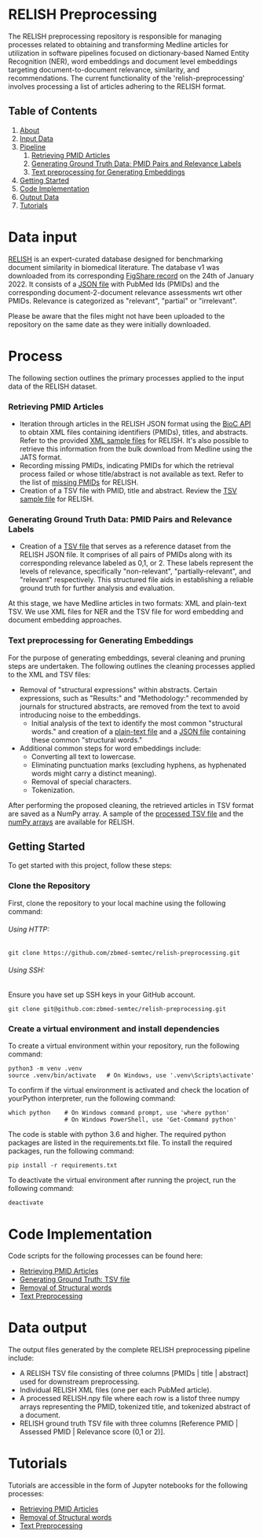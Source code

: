# RELISH Preprocessing
The RELISH preprocessing repository is responsible for managing processes related to obtaining and transforming Medline articles for utilization in software pipelines focused on dictionary-based Named Entity Recognition (NER), word embeddings and  document level embeddings targeting document-to-document relevance, similarity, and recommendations. The current functionality of the 'relish-preprocessing' involves processing a list of articles adhering to the RELISH format.

## Table of Contents

1. [About](#about)
2. [Input Data](#input-data)
3. [Pipeline](#pipeline)
    1. [Retrieving PMID Articles](#retrieving-pmid-articles)
    2. [Generating Ground Truth Data: PMID Pairs and Relevance Labels](#generating-ground-truth-data-pmid-pairs-and-relevance-labels)
    3. [Text preprocessing for Generating Embeddings](#text-preprocessing-for-generating-embeddings)
4. [Getting Started](#getting-started)
5. [Code Implementation](#code-implementation)
6. [Output Data](#output-data)
7. [Tutorials](#tutorials)

# Data input
[RELISH](https://academic.oup.com/database/article/doi/10.1093/database/baz138/5871485?login=false) is an expert-curated database designed for benchmarking document similarity in biomedical literature. The database v1 was downloaded from its corresponding [FigShare record](https://figshare.com/projects/RELISH-DB/60095) on the 24th of January 2022. It consists of a [JSON file](https://github.com/zbmed-semtec/relish-preprocessing/blob/main/data/input/RELISH_v1.json) with PubMed Ids (PMIDs) and the corresponding document-2-document relevance assessments wrt other PMIDs. Relevance is categorized as "relevant", "partial" or "irrelevant".

Please be aware that the files might not have been uploaded to the repository on the same date as they were initially downloaded.


# Process
The following section outlines the primary processes applied to the input data of the RELISH dataset.

### Retrieving PMID Articles
+ Iteration through articles in the RELISH JSON format using the [BioC API](https://www.ncbi.nlm.nih.gov/research/bionlp/APIs/BioC-PubMed/) to obtain XML files containing identifiers (PMIDs), titles, and abstracts. Refer to the provided [XML sample files](https://github.com/zbmed-semtec/relish-preprocessing/blob/main/data/output/sample-files/xml) for RELISH. It's also possible to retrieve this information from the bulk download from Medline using the JATS format.
+ Recording missing PMIDs, indicating PMIDs for which the retrieval process failed or whose title/abstract is not available as text. Refer to the list of [missing PMIDs]() for RELISH.
+ Creation of a TSV file with PMID, title and abstract. Review the [TSV sample file](https://github.com/zbmed-semtec/relish-preprocessing/blob/main/data/output/sample-files/tsv/documents_20220822.tsv) for RELISH.


### Generating Ground Truth Data: PMID Pairs and Relevance Labels
+ Creation of a [TSV file](https://github.com/zbmed-semtec/relish-preprocessing/blob/main/data/output/relish-ground-truth/RELISH.tsv) that serves as a reference dataset from the RELISH JSON file. It comprises of all pairs of PMIDs along with its corresponding relevance labeled as 0,1, or 2. These labels represent the levels of relevance, specifically "non-relevant", "partially-relevant", and "relevant" respectively. This structured file aids in establishing a reliable ground truth for further analysis and evaluation.

At this stage, we have Medline articles in two formats: XML and plain-text TSV. We use XML files for NER and the TSV file for word embedding and document embedding approaches.

### Text preprocessing for Generating Embeddings
For the purpose of generating embeddings, several cleaning and pruning steps are undertaken. The following outlines the cleaning processes applied to the XML and TSV files:

+ Removal of "structural expressions" within abstracts. Certain expressions, such as "Results:" and "Methodology:" recommended by journals for structured abstracts, are removed from the text to avoid introducing noise to the embeddings.
    + Initial analysis of the text to identify the most common "structural words." and creation of a [plain-text file](https://github.com/zbmed-semtec/relish-preprocessing/blob/main/data/output/structure-words/structure_word_list_pruned.txt) and a [JSON file](https://github.com/zbmed-semtec/relish-preprocessing/blob/main/data/output/structure-words/structure_word_list.json) containing these common "structural words."
+ Additional common steps for word embeddings include:
    + Converting all text to lowercase.
    + Eliminating punctuation marks (excluding hyphens, as hyphenated words might carry a distinct meaning).
    + Removal of special characters.
    + Tokenization.

After performing the proposed cleaning, the retrieved articles in TSV format are saved as a NumPy array. A sample of the [processed TSV file](https://github.com/zbmed-semtec/relish-preprocessing/blob/main/data/output/relish-preprocessed-text/RELISH_documents_pruned.tsv) and the [numPy arrays](https://github.com/zbmed-semtec/relish-preprocessing/blob/main/data/output/relish-preprocessed-text/RELISH_Tokenized.npy) are available for RELISH.


## Getting Started

To get started with this project, follow these steps:

### Clone the Repository
First, clone the repository to your local machine using the following command:

###### Using HTTP:

```
git clone https://github.com/zbmed-semtec/relish-preprocessing.git
```

###### Using SSH:
Ensure you have set up SSH keys in your GitHub account.

```
git clone git@github.com:zbmed-semtec/relish-preprocessing.git
```

### Create a virtual environment and install dependencies

To create a virtual environment within your repository, run the following command:

```
python3 -m venv .venv 
source .venv/bin/activate   # On Windows, use '.venv\Scripts\activate' 
```

To confirm if the virtual environment is activated and check the location of yourPython interpreter, run the following command:

```
which python    # On Windows command prompt, use 'where python'
                # On Windows PowerShell, use 'Get-Command python'
```
The code is stable with python 3.6 and higher. The required python packages are listed in the requirements.txt file. To install the required packages, run the following command:

```
pip install -r requirements.txt
```

To deactivate the virtual environment after running the project, run the following command:

```
deactivate
```

# Code Implementation
Code scripts for the following processes can be found here:
+ [Retrieving PMID Articles](https://github.com/zbmed-semtec/relish-preprocessing/blob/main/code/bioc-approach/bioc_api_retrieval.py)
+ [Generating Ground Truth: TSV file](https://github.com/zbmed-semtec/relish-preprocessing/blob/main/code/data-preprocessing/pmid_retrieval.py)
+ [Removal of Structural words](https://github.com/zbmed-semtec/relish-preprocessing/blob/main/code/structure-words-removal/structurewords_remover.py)
+ [Text Preprocessing](https://github.com/zbmed-semtec/relish-preprocessing/blob/main/code/data-preprocessing/preprocessing.py)

# Data output
The output files generated by the complete RELISH preprocessing pipeline include:

+ A RELISH TSV file consisting of three columns [PMIDs | title | abstract] used for downstream preprocessing. 
+ Individual RELISH XML files (one per each PubMed article).
+ A processed RELISH.npy file where each row is a listof three numpy arrays representing the PMID, tokenized title, and tokenized abstract of a document.  
+ RELISH ground truth TSV file with three columns [Reference PMID | Assessed PMID | Relevance score (0,1 or 2)].


# Tutorials
Tutorials are accessible in the form of Jupyter notebooks for the following processes:

+ [Retrieving PMID Articles](https://github.com/zbmed-semtec/relish-preprocessing/tree/main/docs/data-retrieval)
+ [Removal of Structural words](https://github.com/zbmed-semtec/relish-preprocessing/tree/main/docs/structure_words_removal)
+ [Text Preprocessing](https://github.com/zbmed-semtec/relish-preprocessing/tree/main/docs/phrase_preprocessing_tutorial)